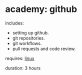 # academy: github

includes:
- setting up github.
- git repositories.
- git workflows.
- pull requests and code review.

requires: [linux](./linux.md)

duration: 3 hours

